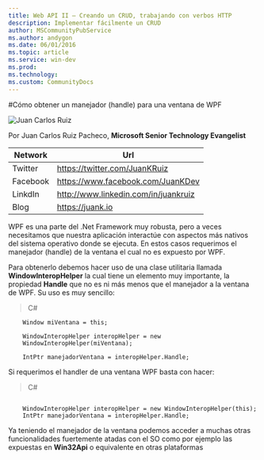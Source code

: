 ```yaml
---
title: Web API II – Creando un CRUD, trabajando con verbos HTTP
description: Implementar fácilmente un CRUD
author: MSCommunityPubService
ms.author: andygon
ms.date: 06/01/2016
ms.topic: article
ms.service: win-dev
ms.prod: 
ms.technology:
ms.custom: CommunityDocs
---
```


#Cómo obtener un manejador (handle) para una ventana de WPF

![Juan Carlos Ruiz ](http://gravatar.com/avatar/2c36e6ebd9b4d33c3e9a0362607b3e57?s=150)
<!-- -->

Por Juan Carlos Ruiz Pacheco, **Microsoft Senior Technology Evangelist**

  Network   | Url
  ----------|----------------------------------------
  Twitter   | https://twitter.com/JuanKRuiz
  Facebook  | https://www.facebook.com/JuanKDev
  LinkdIn   | http://www.linkedin.com/in/juankruiz
  Blog      | https://juank.io

WPF es una parte del .Net Framework muy robusta, pero a veces
necesitamos que nuestra aplicación interactúe con aspectos más nativos
del sistema operativo donde se ejecuta. En estos casos requerimos el
manejador (handle) de la ventana el cual no es expuesto por WPF.

Para obtenerlo debemos hacer uso de una clase utilitaria llamada
**WindowInteropHelper** la cual tiene un elemento muy importante, la
propiedad **Handle** que no es ni más menos que el manejador a la
ventana de WPF. Su uso es muy sencillo:

>C\#


```
    Window miVentana = this;

    WindowInteropHelper interopHelper = new
    WindowInteropHelper(miVentana);

    IntPtr manejadorVentana = interopHelper.Handle;
```

Si requerimos el handler de una ventana WPF basta con hacer:

>C\#

```

    WindowInteropHelper interopHelper = new WindowInteropHelper(this);
    IntPtr manejadorVentana = interopHelper.Handle;
```

Ya teniendo el manejador de la ventana podemos acceder a muchas otras
funcionalidades fuertemente atadas con el SO como por ejemplo las
expuestas en **Win32Api** o equivalente en otras plataformas




